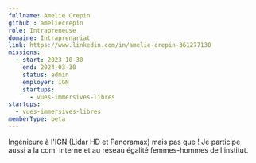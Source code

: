 ```yaml
---
fullname: Amelie Crepin
github : ameliecrepin
role: Intrapreneuse
domaine: Intraprenariat
link: https://www.linkedin.com/in/amelie-crepin-361277130
missions:
  - start: 2023-10-30
    end: 2024-03-30
    status: admin
    employer: IGN
    startups:
      - vues-immersives-libres
startups:
  - vues-immersives-libres
memberType: beta
---
```

Ingénieure à l'IGN (Lidar HD et Panoramax) mais pas que ! Je participe aussi à la com' interne et au réseau égalité femmes-hommes de l'institut.
